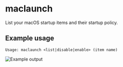 # maclaunch
List your macOS startup items and their startup policy.

Example usage
-------------

`Usage: maclaunch <list|disable|enable> (item name)`

![Example output](https://i.imgur.com/VhHTJXJ.png)
